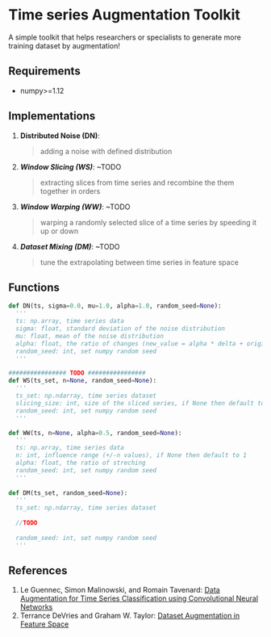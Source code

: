 # Time series Augmentation Toolkit
A simple toolkit that helps researchers or specialists to generate more training dataset by augmentation!

## Requirements
  - numpy>=1.12
    
## Implementations
  1. **Distributed Noise (DN)**:
      > adding a noise with defined distribution
  2. ***Window Slicing (WS)***: ~TODO
      > extracting slices from time series and recombine the them together in orders
  3. ***Window Warping (WW)***: ~TODO
      > warping a randomly selected slice of a time series by speeding it up or down
  4. ***Dataset Mixing (DM)***: ~TODO
      > tune the extrapolating between time series in feature space
  
    
## Functions
  ```python
  def DN(ts, sigma=0.0, mu=1.0, alpha=1.0, random_seed=None):
    '''
    ts: np.array, time series data
    sigma: float, standard deviation of the noise distribution
    mu: float, mean of the noise distribution
    alpha: float, the ratio of changes (new_value = alpha * delta + original_value)
    random_seed: int, set numpy random seed
    '''
  
  ################ TODO ################
  def WS(ts_set, n=None, random_seed=None):
    '''
    ts_set: np.ndarray, time series dataset
    slicing_size: int, size of the sliced series, if None then default to 1/4 data length
    random_seed: int, set numpy random seed
    '''
  
  def WW(ts, n=None, alpha=0.5, random_seed=None):
    '''
    ts: np.array, time series data
    n: int, influence range (+/-n values), if None then default to 1
    alpha: float, the ratio of streching
    random_seed: int, set numpy random seed
    '''
    
  def DM(ts_set, random_seed=None):
    '''
    ts_set: np.ndarray, time series dataset
    
    //TODO
    
    random_seed: int, set numpy random seed
    '''
  ```  
  
## References
  1. Le Guennec, Simon Malinowski, and Romain Tavenard: [Data Augmentation for Time Series Classification using Convolutional Neural Networks](https://aaltd16.irisa.fr/files/2016/08/AALTD16_paper_9.pdf)
  2. Terrance DeVries and Graham W. Taylor: [Dataset Augmentation in Feature Space](https://arxiv.org/pdf/1702.05538.pdf)